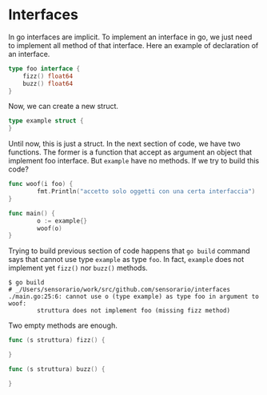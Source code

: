 # Interfaces

In go interfaces are implicit. To implement an interface in go, we just need to implement all method of that interface. Here an example of declaration of an interface.

```go
type foo interface {
    fizz() float64
    buzz() float64
}
```

Now, we can create a new struct.

```go
type example struct {
}
```

Until now, this is just a struct. In the next section of code, we have two functions. The former is a function that accept as argument an object that implement foo interface. But `example` have no methods. If we try to build this code?

```go
func woof(i foo) {
        fmt.Println("accetto solo oggetti con una certa interfaccia")
}

func main() {
        o := example{}
        woof(o)
}
```

Trying to build previous section of code happens that `go build` command says that cannot use type `example` as type `foo`. In fact, `example` does not implement yet `fizz()` nor `buzz()` methods.

```
$ go build
# _/Users/sensorario/work/src/github.com/sensorario/interfaces
./main.go:25:6: cannot use o (type example) as type foo in argument to woof:
        struttura does not implement foo (missing fizz method)
```

Two empty methods are enough.

```go
func (s struttura) fizz() {

}

func (s struttura) buzz() {

}
```



